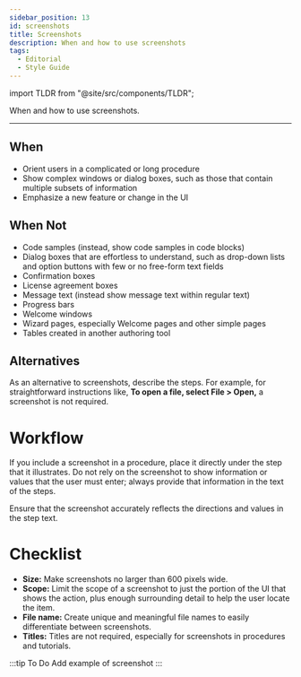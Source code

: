 ```yaml
---
sidebar_position: 13
id: screenshots
title: Screenshots
description: When and how to use screenshots
tags:
  - Editorial
  - Style Guide
---
```


import TLDR from "@site/src/components/TLDR";

<TLDR>

When and how to use screenshots.

</TLDR>

---

## When

- Orient users in a complicated or long procedure
- Show complex windows or dialog boxes, such as those that contain multiple subsets of information
- Emphasize a new feature or change in the UI

## When Not

- Code samples (instead, show code samples in code blocks)
- Dialog boxes that are effortless to understand, such as drop-down lists and option buttons with few or no free-form text fields
- Confirmation boxes
- License agreement boxes
- Message text (instead show message text within regular text)
- Progress bars
- Welcome windows
- Wizard pages, especially Welcome pages and other simple pages
- Tables created in another authoring tool

## Alternatives

As an alternative to screenshots, describe the steps.
For example, for straightforward instructions like, **To open a file, select File > Open,** a screenshot is not required.

# Workflow

If you include a screenshot in a procedure, place it directly under the step that it illustrates.
Do not rely on the screenshot to show information or values that the user must enter;
always provide that information in the text of the steps.

Ensure that the screenshot accurately reflects the directions and values in the step text.

# Checklist

- **Size:** Make screenshots no larger than 600 pixels wide.
- **Scope:** Limit the scope of a screenshot to just the portion of the UI that shows the action, plus enough surrounding detail to help the user locate the item.
- **File name:** Create unique and meaningful file names to easily differentiate between screenshots.
- **Titles:** Titles are not required, especially for screenshots in procedures and tutorials.

:::tip To Do
Add example of screenshot
:::